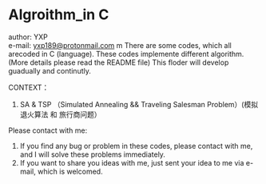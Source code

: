 # Algroithm_in C

author: YXP  
e-mail: yxp189@protonmail.com
m
There are some codes, which all arecoded in C (language). These codes implemente different algorithm. 
(More details please read the README file)
This floder will develop guadually and continutly.

CONTEXT：
1. SA & TSP  （Simulated Annealing && Traveling Salesman Problem）(模拟退火算法 和 旅行商问题）

Please contact with me:
1. If you find any bug or problem in these codes, please contact with me, and I will solve these problems immediately.
2. If you want to share you ideas with me, just sent your idea to me via e-mail, which is welcomed.
